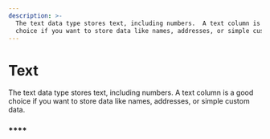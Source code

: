 ```yaml
---
description: >-
  The text data type stores text, including numbers.  A text column is a good
  choice if you want to store data like names, addresses, or simple custom data.
---
```


# Text

The text data type stores text, including numbers.  A text column is a good choice if you want to store data like names, addresses, or simple custom data.

### \*\*\*\*

